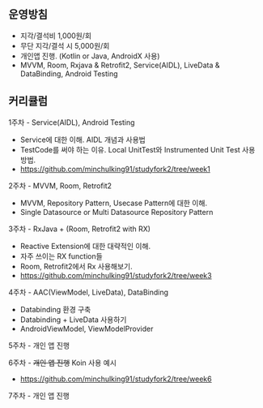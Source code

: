## **운영방침**

- 지각/결석비 1,000원/회
- 무단 지각/결석 시 5,000원/회
- 개인앱 진행. (Kotlin or Java, AndroidX 사용)
- MVVM, Room, Rxjava & Retrofit2, Service(AIDL), LiveData & DataBinding, Android Testing

## **커리큘럼**

1주차 - Service(AIDL), Android Testing

- Service에 대한 이해. AIDL 개념과 사용법
- TestCode를 써야 하는 이유. Local UnitTest와 Instrumented Unit Test 사용 방법.
- https://github.com/minchulking91/studyfork2/tree/week1

2주차 - MVVM, Room, Retrofit2

- MVVM, Repository Pattern, Usecase Pattern에 대한 이해.
- Single Datasource or Multi Datasource Repository Pattern

3주차 - RxJava + (Room, Retrofit2 with RX)

- Reactive Extension에 대한 대략적인 이해.
- 자주 쓰이는 RX function들
- Room, Retrofit2에서 Rx 사용해보기.
- https://github.com/minchulking91/studyfork2/tree/week3

4주차 - AAC(ViewModel, LiveData), DataBinding

- Databinding 환경 구축
- Databinding + LiveData 사용하기
- AndroidViewModel, ViewModelProvider

5주차 - 개인 앱 진행

6주차 - ~~개인 앱 진행~~  Koin 사용 예시

- https://github.com/minchulking91/studyfork2/tree/week6

7주차 - 개인 앱 진행
